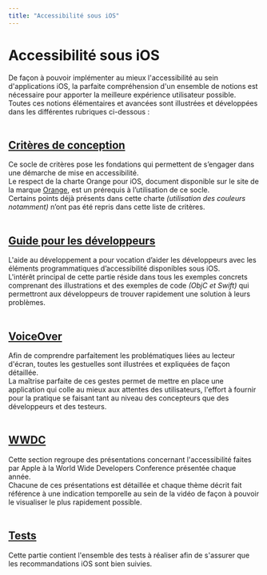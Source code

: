 ```yaml
---
title: "Accessibilité sous iOS"
---
```


# Accessibilité sous iOS

De façon à pouvoir implémenter au mieux l'accessibilité au sein d'applications iOS, la parfaite compréhension d'un ensemble de notions est nécessaire pour apporter la meilleure expérience utilisateur possible.
</br>Toutes ces notions élémentaires et avancées sont illustrées et développées dans les différentes rubriques ci-dessous :
</br></br>
## [Critères de conception](./criteria-ios-conception.html)
Ce socle de critères pose les fondations qui permettent de s’engager dans une démarche de mise en accessibilité.
</br>Le respect de la charte Orange pour iOS, document disponible sur le site de la marque [Orange](http://design.orange.com/), est un prérequis à l’utilisation de ce socle.
</br>Certains points déjà présents dans cette charte *(utilisation des couleurs notamment)* n’ont pas été repris dans cette liste de critères.
</br></br>
## [Guide pour les développeurs](./criteria-ios-dev.html)
L'aide au développement a pour vocation d’aider les développeurs avec les éléments programmatiques d’accessibilité disponibles sous iOS.
</br>L'intérêt principal de cette partie réside dans tous les exemples concrets comprenant des illustrations et des exemples de code *(ObjC et Swift)* qui permettront aux développeurs de trouver rapidement une solution à leurs problèmes.
</br></br>
## [VoiceOver](./lecteur-ecran-voiceover.html)
Afin de comprendre parfaitement les problématiques liées au lecteur d'écran, toutes les gestuelles sont illustrées et expliquées de façon détaillée.
</br>La maîtrise parfaite de ces gestes permet de mettre en place une application qui colle au mieux aux attentes des utilisateurs, l'effort à fournir pour la pratique se faisant tant au niveau des concepteurs que des développeurs et des testeurs.
</br></br>
## [WWDC](./criteria-ios-wwdc.html)
Cette section regroupe des présentations concernant l'accessibilité faites par Apple à la World Wide Developers Conference présentée chaque année.
</br>Chacune de ces présentations est détaillée et chaque thème décrit fait référence à une indication temporelle au sein de la vidéo de façon à pouvoir le visualiser le plus rapidement possible.
</br></br>
## [Tests](./criteria-ios-test.html)
Cette partie contient l'ensemble des tests à réaliser afin de s'assurer que les recommandations iOS sont bien suivies.
